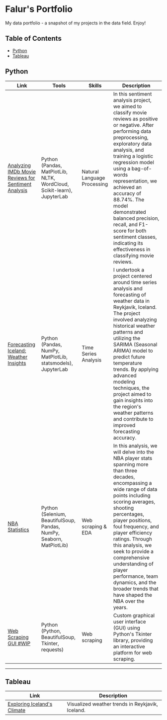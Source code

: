 # Falur's Portfolio

My data portfolio - a snapshot of my projects in the data field. Enjoy!

## Table of Contents
- [Python](#python)
- [Tableau](#tableau)

## Python
| Link | Tools | Skills | Description |
|---|---|---|---|
| [Analyzing IMDb Movie Reviews for Sentiment Analysis](https://github.com/falurg/Portfolio/blob/main/IMDB%20Sentiment%20Analysis/movie_reviews.ipynb) | Python (Pandas, MatPlotLib, NLTK, WordCloud, Scikit-learn), JupyterLab | Natural Language Processing | In this sentiment analysis project, we aimed to classify movie reviews as positive or negative. After performing data preprocessing, exploratory data analysis, and training a logistic regression model using a bag-of-words representation, we achieved an accuracy of 88.74%. The model demonstrated balanced precision, recall, and F1-score for both sentiment classes, indicating its effectiveness in classifying movie reviews. |
| [Forecasting Iceland: Weather Insights](https://github.com/falurg/Portfolio/blob/main/Iceland%20Weather%20Data/weather_data.ipynb) | Python (Pandas, NumPy, MatPlotLib, statsmodels), JupyterLab  | Time Series Analysis | I undertook a project centered around time series analysis and forecasting of weather data in Reykjavik, Iceland. The project involved analyzing historical weather patterns and utilizing the SARIMA (Seasonal ARIMA) model to predict future temperature trends. By applying advanced modeling techniques, the project aimed to gain insights into the region's weather patterns and contribute to improved forecasting accuracy. |
| [NBA Statistics](https://github.com/falurg/Portfolio/tree/main/NBA%20Analysis) | Python (Selenium, BeautifulSoup, Pandas, NumPy, Seaborn, MatPlotLib) | Web scraping & EDA | In this analysis, we will delve into the NBA player stats spanning more than three decades, encompassing a wide range of data points including scoring averages, shooting percentages, player positions, foul frequency, and player efficiency ratings. Through this analysis, we seek to provide a comprehensive understanding of player performance, team dynamics, and the broader trends that have shaped the NBA over the years. |
| [Web Scraping GUI #WIP](https://github.com/falurg/Portfolio/tree/main/Web%20Scraping%20GUI) | Python (Python, BeautifulSoup, Tkinter, requests) | Web scraping | Custom graphical user interface (GUI) using Python's Tkinter library, providing an interactive platform for web scraping.

***

## Tableau
| Link | Description |
|---|---|
| [Exploring Iceland's Climate](https://public.tableau.com/app/profile/falur.grissom/viz/ExploringIcelandsClimate/Iceland) | Visualized weather trends in Reykjavik, Iceland. |
